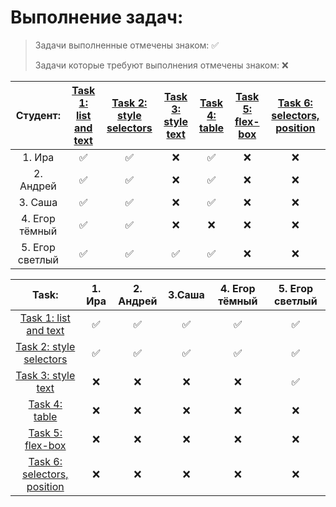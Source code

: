 # Выполнение задач:

> Задачи выполненные отмечены знаком: &#9989;
>
> Задачи которые требуют выполнения отмечены знаком: &#10060;

| Студент:        | [Task 1: list and text](https://momaesham.github.io/html-css/dz/1) | [Task 2: style selectors](https://momaesham.github.io/html-css/dz/2) | [Task 3: style text](https://momaesham.github.io/html-css/dz/3) | [Task 4: table](https://momaesham.github.io/html-css/dz/4) | [Task 5: flex-box](https://momaesham.github.io/html-css/dz/5) | [Task 6: selectors, position](https://momaesham.github.io/html-css/dz/6) |
|:---------------:|:---------------------:|:-----------------------:|:------------------:|:-------------:|:----------------:|:---------------------------:|
| 1. Ира          | ✅                     |  ✅                       | ❌                  | ✅             | ❌                | ❌                           |
| 2. Андрей       | ✅                     |  ✅                       | ❌                  | ✅             | ❌                | ❌                           |
| 3. Саша         | ✅                     |  ✅                       | ❌                  | ✅             | ❌                | ❌                           |
| 4. Егор тёмный  | ✅                     |  ✅                       | ❌                  | ❌             | ❌                | ❌                           |
| 5. Егор светлый | ✅                     |  ✅                       | ✅                  | ✅             | ❌                | ❌                           |


| Task:        | 1. Ира | 2. Андрей | 3.Саша | 4. Егор тёмный | 5. Егор светлый |
|:---------------:|:---------------------:|:-----------------------:|:------------------:|:-------------:|:----------------:|
| [Task 1: list and text](https://momaesham.github.io/html-css/dz/1) | ✅ |  ✅ | ✅ | ✅ | ✅ |
| [Task 2: style selectors](https://momaesham.github.io/html-css/dz/2) | ✅ |  ✅ | ✅ | ✅ | ✅ |
| [Task 3: style text](https://momaesham.github.io/html-css/dz/3) | ❌ |  ❌ | ❌ | ❌ | ✅ |
| [Task 4: table](https://momaesham.github.io/html-css/dz/4) | ❌ | ❌ | ❌ | ❌ | ❌ |
| [Task 5: flex-box](https://momaesham.github.io/html-css/dz/5) | ❌ |  ❌ | ❌ | ❌ | ❌ |
| [Task 6: selectors, position](https://momaesham.github.io/html-css/dz/6) | ❌ |  ❌ | ❌ | ❌ | ❌ |
